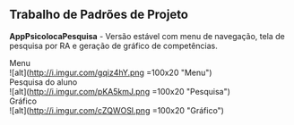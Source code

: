 <h2>Trabalho de Padrões de Projeto</h2>

<b>AppPsicolocaPesquisa</b> - Versão estável com menu de navegação, tela de pesquisa por RA e geração de gráfico de competências.<br>

Menu<br>
![alt](http://i.imgur.com/gqiz4hY.png =100x20 "Menu")<br>
Pesquisa do aluno<br>
![alt](http://i.imgur.com/pKA5kmJ.png =100x20 "Pesquisa")<br>
Gráfico<br>
![alt](http://i.imgur.com/cZQWOSl.png =100x20 "Gráfico")<br>




